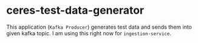 # ceres-test-data-generator
This application (`Kafka Producer`) generates test data and sends them into given kafka topic. I am using this right now for `ingestion-service`.
